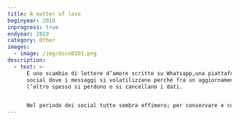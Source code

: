```yaml
---
title: A matter of love
beginyear: 2018
inprogress: true
endyear: 2019
category: Other
images:
  - image: /img/dscn0101.png
description:
  - text: >-
      È uno scambio di lettere d’amore scritte su Whatsapp,una piattaforma
      social dove i messaggi si volatilizzano perché fra un aggiornamento e
      l’altro spesso si perdono o si cancellano i dati.


      Nel periodo dei social tutto sembra effimero; per conservare e custodire la memoria dello scambio epistolare, si è scelto di stampare la corrispondenza su lino e usare la tecnica lenta del ricamo a mano per dare peso e valore al ricordo della persona amata.
---
```

